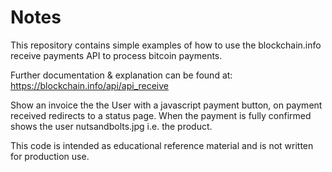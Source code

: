 # Notes
This repository contains simple examples of how to use the blockchain.info receive payments API to process bitcoin payments.

Further documentation & explanation can be found at: https://blockchain.info/api/api_receive

Show an invoice the the User with a javascript payment button, on payment received redirects to a status page. When the payment is fully confirmed shows the user nutsandbolts.jpg i.e. the product.

This code is intended as educational reference material and is not written for production use.
